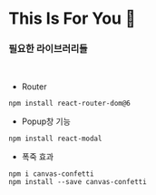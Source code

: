 # This Is For You 🍰
### 필요한 라이브러리들 
<br>

- Router

```
npm install react-router-dom@6
```

- Popup창 기능

```
npm install react-modal
```

- 폭죽 효과

```
npm i canvas-confetti
npm install --save canvas-confetti
```